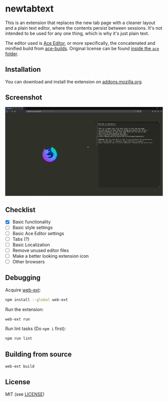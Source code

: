 # newtabtext

This is an extension that replaces the new tab page with a cleaner layout and a plain text editor, where the contents persist between sessions. It's not intended to be used for any one thing, which is why it's just plain text.

The editor used is [Ace Editor](https://github.com/ajaxorg/ace), or more specifically, the concatenated and minified build from [ace-builds](https://github.com/ajaxorg/ace-builds). Original license can be found [inside the `ace` folder](./ace/LICENSE).

## Installation

You can download and install the extension on [addons.mozilla.org](https://addons.mozilla.org/en-US/firefox/addon/newtabtext/).

## Screenshot

![Screenshot of the extension. Taken on Firefox Developer Edition](README.png)

## Checklist

* [x] Basic functionality
* [ ] Basic style settings
* [ ] Basic Ace Editor settings
* [ ] Tabs (?)
* [ ] Basic Localization
* [ ] Remove unused editor files
* [ ] Make a better looking extension icon
* [ ] Other browsers

## Debugging

Acquire [web-ext](https://github.com/mozilla/web-ext):

```sh
npm install --global web-ext
```

Run the extension:

```sh
web-ext run
```

Run lint tasks (Do `npm i` first):

```sh
npm run lint
```

## Building from source

```sh
web-ext build
```

## License

MIT (see [LICENSE](./LICENSE))
